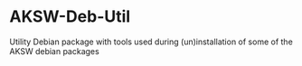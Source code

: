 # AKSW-Deb-Util
Utility Debian package with tools used during (un)installation of some of the AKSW debian packages
